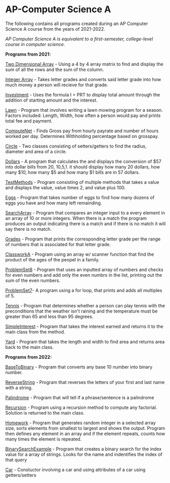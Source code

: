# AP-Computer Science A

The following contains all programs created during an AP Computer Science A course from the years of 2021-2022.

 _AP Computer Science A is equivalent to a first-semester, college-level course in computer science._

**Programs from 2021:**

[Two Dimensional Array](https://github.com/TL0225/AP-CSA/blob/main/src/TwoDimensionalScanner.java) - Using a 4 by 4 array matrix to find and display the sum of all the rows and the sum of the column. 

[Integer Array](https://github.com/TL0225/AP-CSA/blob/main/src/GFM.java) - Takes letter grades and converts said letter grade into how much money a person will recieve for that grade.

[Investment](https://github.com/TL0225/AP-CSA/blob/main/src/Investment.java) - Uses the formula I = PRT to display total amount through the addition of starting amount and the interest.

[Lawn](https://github.com/TL0225/AP-CSA/blob/main/src/Lawn2.java) - Program that involves writing a lawn mowing program for a season. Factors included: Length, Width, how often a person would pay and prints total fee and payment.

[ComputeNet](https://github.com/TL0225/AP-CSA/blob/main/src/ComputeNet.java) - Finds Gross pay from hourly payrate and number of hours worked per day. Determines Withholding percentage based on grosspay.

[Circle](https://github.com/TL0225/AP-CSA/tree/main/src/Circle) - Two classes consisting of setters/getters to find the radius, diameter and area of a circle.

[Dollars](https://github.com/TL0225/AP-CSA/blob/main/src/Dollars.java) - A program that calculates the and displays the conversion of $57 into dollar bills from 20, 10,5,1. it should display how many 20 dollars, how many $10, how many $5 and how many $1 bills are in 57 dollars.

[TestMethods](https://github.com/TL0225/AP-CSA/blob/main/src/TestMethods.java) - Program consisting of multiple methods that takes a value and displays the value, value times 2, and value plus 100.

[Eggs](https://github.com/TL0225/AP-CSA/blob/main/src/Eggs.java) - Program that takes number of eggs to find how many dozens of eggs you have and how many left remainding.

[SearchArray](https://github.com/TL0225/AP-CSA/blob/main/src/SearchArray.java) - Program that compares an integer input to a every element in an array of 10 or more integers. When there is a match the program produces an output indicating there is a match and if there is no match it will say there is no match.

[Grades](https://github.com/TL0225/AP-CSA/blob/main/src/Grades.java) - Program that prints the corresponding letter grade per the range of numbers that is associated for that letter grade.

[ClassworkA](https://github.com/TL0225/AP-CSA/blob/main/src/ClassWorkA.java) - Program using an array w/ scanner function that find the product of the ages of the peopel in a family.

[ProblemSet8](https://github.com/TL0225/AP-CSA/blob/main/src/ProblemSet8.java) - Program that uses an inputted array of numbers and checks for even numbers and add only the even numbrs in the list, printing out the sum of the even numbers.

[ProblemSet7](https://github.com/TL0225/AP-CSA/blob/main/src/ProblemSet7.java)- A program using a for loop, that prints and adds all multiples of 5.

[Tennis](https://github.com/TL0225/AP-CSA/blob/main/src/Tennis.java) - Program that determines whether a person can play tennis with the preconditions that the weather isn't raining and the temperature must be greater than 65 and less than 95 degrees.

[SimpleInterest](https://github.com/TL0225/AP-CSA/blob/main/src/Project2/SimpleInterest.java) - Program that takes the interest earned and returns it to the main class from the method. 

[Yard](https://github.com/TL0225/AP-CSA/blob/main/src/Project2/Yard.java) - Program that takes the length and width to find area and returns area back to the main class.

**Programs from 2022:**

[BaseToBinary](https://github.com/TL0225/AP-CSA/blob/main/src/BaseToBinary.java) - Program that converts any base 10 number into binary number.

[ReverseString](https://github.com/TL0225/AP-CSA/blob/main/src/ReverseString.java) - Program that reverses the letters of your first and last name with a string.

[Palindrome](https://github.com/TL0225/AP-CSA/blob/main/src/Palindrome.java) - Program that will tell if a phrase/sentence is a palindrome

[Recursion](https://github.com/TL0225/AP-CSA/blob/main/src/Recursion.java) - Program using a recursion method to compute any factorial. Solution is returned to the main class.

[Homework](https://github.com/TL0225/AP-CSA/blob/main/src/homework.java) - Program that generates random integer in a selected array size, sorts elements from smallest to largest and shows the output. Program then defines any element in an array and if the element repeats, counts how many times the element is repeated.

[BinarySearchExample](https://github.com/TL0225/AP-CSA/blob/main/src/BinarySearchExample2.java) - Program that creates a binary search for the index value for a array of strings. Looks for the name and indentifies the index of that query

[Car](https://github.com/TL0225/AP-CSA/blob/main/src/Car.java) - Constuctor involving a car and using attributes of a car using getters/setters 

